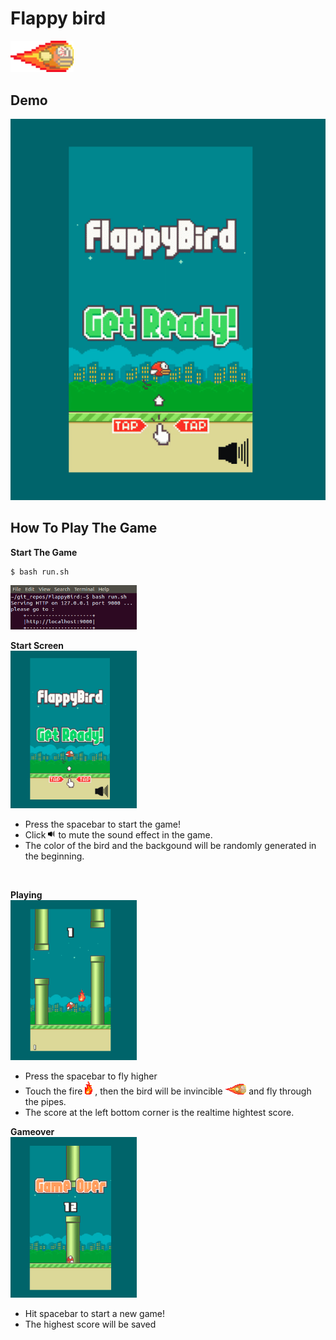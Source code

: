 # Flappy bird
<img src="./readme_material/redbird-upflap-fire.png" width="20%">

## Demo
![image](./readme_material/demo.gif)


## How To Play The Game
<b>Start The Game</b><br>
```
$ bash run.sh
```
<img src="./readme_material/terminal.png" width="40%">

<b>Start Screen</b><br>
<img src="./readme_material/startScreen.png" width="40%">

* Press the spacebar to start the game!
* Click <img src="./readme_material/soundOn.png" width="2.5%"> to mute the sound effect in the game.
* The color of the bird and the backgound will be randomly generated in the beginning.
<br>

<b>Playing</b><br>
<img src="./readme_material/playingScreen.png" width="40%">

* Press the spacebar to fly higher
* Touch the fire <img src="./readme_material/fire.png" width="2.5%"> 
  , then the bird will be invincible <img src="./readme_material/redbird-upflap-fire.png" width="7%"> 
  and fly through the pipes.
* The score at the left bottom corner is the realtime hightest score.

<b>Gameover</b><br>
<img src="./readme_material/gameoverScreen.png" width="40%">

* Hit spacebar to start a new game!
* The highest score will be saved
